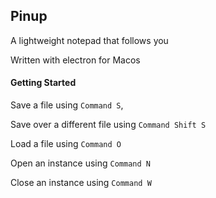 ## Pinup

A lightweight notepad that follows you

Written with electron for Macos

#### Getting Started

Save a file using `Command S`,

Save over a different file using `Command Shift S`

Load a file using `Command O`

Open an instance using `Command N`

Close an instance using `Command W`
